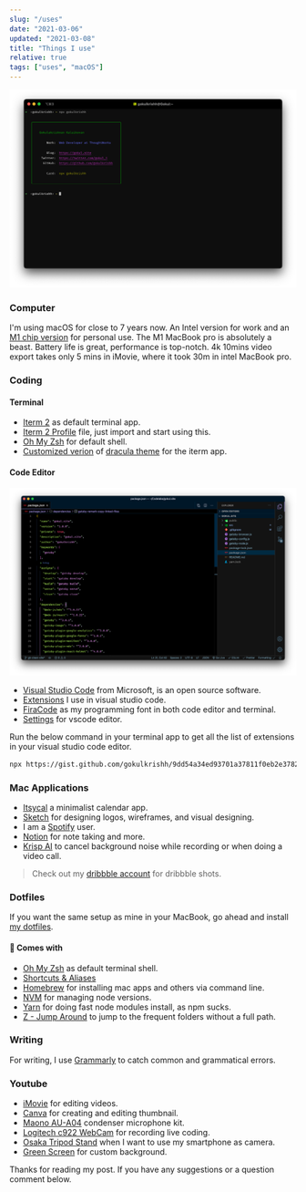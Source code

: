 ```yaml
---
slug: "/uses"
date: "2021-03-06"
updated: "2021-03-08"
title: "Things I use"
relative: true
tags: ["uses", "macOS"]
---
```


![Screenshot of terminal application](./screenshot-terminal.png)

### Computer

I'm using macOS for close to 7 years now. An Intel version for work and an [M1 chip version](https://www.apple.com/in/shop/buy-mac/macbook-pro/13-inch) for personal use. The M1 MacBook pro is absolutely a beast. Battery life is great, performance is top-notch. 4k 10mins video export takes only 5 mins in iMovie, where it took 30m in intel MacBook pro.

### Coding

#### Terminal

- [Iterm 2](https://iterm2.com/) as default terminal app.
- [Iterm 2 Profile](https://github.com/gokulkrishh/dotfiles/blob/master/Default.iterm2.json) file, just import and start using this.
- [Oh My Zsh](https://github.com/ohmyzsh/ohmyzsh) for default shell.
- [Customized verion](https://github.com/gokulkrishh/dotfiles/blob/master/Dracula.terminal) of [dracula theme](https://draculatheme.com/) for the iterm app.

#### Code Editor

![Visual Studio Code Editor](./vscode-editor.png)

- [Visual Studio Code](https://code.visualstudio.com/Download) from Microsoft, is an open source software.
- [Extensions](https://gist.github.com/gokulkrishh/6a8b841f594ff451d66bbcc77307a779) I use in visual studio code.
- [FiraCode](https://github.com/tonsky/FiraCode) as my programming font in both code editor and terminal.
- [Settings](https://github.com/gokulkrishh/dotfiles/blob/master/vscode/settings.json) for vscode editor.

Run the below command in your terminal app to get all the list of extensions in your visual studio code editor.

```bash
npx https://gist.github.com/gokulkrishh/9dd54a34ed93701a37811f0eb2e37822
```

### Mac Applications

- [Itsycal](https://www.mowglii.com/itsycal/) a minimalist calendar app.
- [Sketch](https://www.sketch.com) for designing logos, wireframes, and visual designing.
- I am a [Spotify](https://www.spotify.com/us/download/other/) user.
- [Notion](https://www.notion.so/) for note taking and more.
- [Krisp AI](https://krisp.ai/) to cancel background noise while recording or when doing a video call.

> Check out my [dribbble account](https://dribbble.com/gokulkrishh) for dribbble shots.

### Dotfiles

If you want the same setup as mine in your MacBook, go ahead and install [my dotfiles](https://github.com/gokulkrishh/dotfiles).

#### 💅 Comes with

- [Oh My Zsh](https://github.com/robbyrussell/oh-my-zsh) as default terminal shell.
- [Shortcuts & Aliases](./docs/Aliases.md)
- [Homebrew](http://brew.sh/) for installing mac apps and others via command line.
- [NVM](https://github.com/lukechilds/zsh-nvm) for managing node versions.
- [Yarn](https://yarnpkg.com/) for doing fast node modules install, as npm sucks.
- [Z - Jump Around](https://github.com/robbyrussell/oh-my-zsh/tree/master/plugins/z) to jump to the frequent folders without a full path.

### Writing

For writing, I use [Grammarly](https://app.grammarly.com/) to catch common and grammatical errors.

### Youtube

- [iMovie](https://www.apple.com/in/imovie/) for editing videos.
- [Canva](https://canva.com) for creating and editing thumbnail.
- [Maono AU-A04](https://amzn.to/2YIB0lM) condenser microphone kit.
- [Logitech c922 WebCam](https://amzn.to/3atGuGm) for recording live coding.
- [Osaka Tripod Stand](https://amzn.to/2NOwK1J) when I want to use my smartphone as camera.
- [Green Screen](https://amzn.to/3aqGQ0n) for custom background.

Thanks for reading my post. If you have any suggestions or a question comment below.
